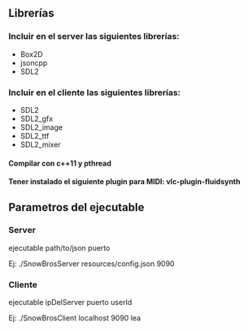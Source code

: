 <h2> Librerías </h2>
<h3>Incluir en el server las siguientes librerías:</h3>
<ul>
<li> Box2D </li>
<li> jsoncpp </li>
<li> SDL2 </li>
</ul>

<h3>Incluir en el cliente las siguientes librerías:</h3>
<ul>
<li> SDL2 </li>
<li> SDL2_gfx </li>
<li> SDL2_image </li>
<li> SDL2_ttf </li>
<li> SDL2_mixer </li>
</ul>

<h4>Compilar con c++11 y pthread</h4>
<h4>Tener instalado el siguiente plugin para MIDI: vlc-plugin-fluidsynth</h4>

<h2> Parametros del ejecutable </h2>
<h3> Server </h3>
ejecutable path/to/json puerto

Ej:
./SnowBrosServer resources/config.json 9090

<h3> Cliente </h3>
ejecutable ipDelServer puerto userId

Ej:
./SnowBrosClient localhost 9090 lea
